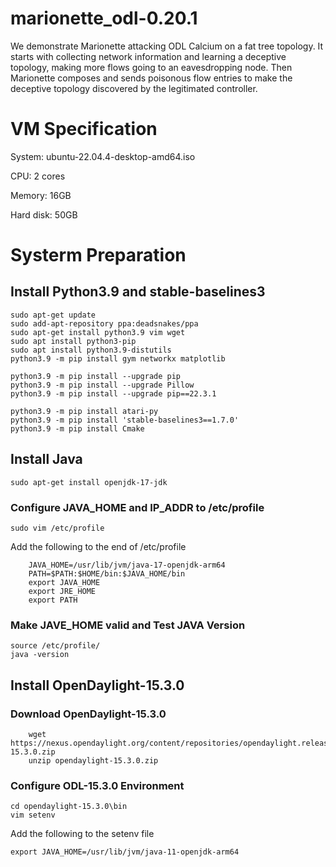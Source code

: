 # marionette_odl-0.20.1
We demonstrate Marionette attacking ODL Calcium on a fat tree topology. It starts with collecting network information and learning a deceptive topology, making more flows going to an eavesdropping node. Then Marionette composes and sends poisonous flow entries to make the deceptive topology discovered by the legitimated controller.

# VM Specification
System: ubuntu-22.04.4-desktop-amd64.iso

CPU: 2 cores

Memory: 16GB

Hard disk: 50GB

# Systerm Preparation

## Install Python3.9 and stable-baselines3
```
sudo apt-get update
sudo add-apt-repository ppa:deadsnakes/ppa
sudo apt-get install python3.9 vim wget
sudo apt install python3-pip
sudo apt install python3.9-distutils
python3.9 -m pip install gym networkx matplotlib

python3.9 -m pip install --upgrade pip
python3.9 -m pip install --upgrade Pillow
python3.9 -m pip install --upgrade pip==22.3.1

python3.9 -m pip install atari-py
python3.9 -m pip install 'stable-baselines3==1.7.0'
python3.9 -m pip install Cmake
```
## Install Java
```
sudo apt-get install openjdk-17-jdk
```
### Configure JAVA_HOME and IP_ADDR to /etc/profile
```
sudo vim /etc/profile
```
Add the following to the end of /etc/profile
```
    JAVA_HOME=/usr/lib/jvm/java-17-openjdk-arm64
    PATH=$PATH:$HOME/bin:$JAVA_HOME/bin
    export JAVA_HOME
    export JRE_HOME
    export PATH
```
### Make JAVE_HOME valid and Test JAVA Version
    source /etc/profile/
    java -version
    
## Install OpenDaylight-15.3.0
### Download OpenDaylight-15.3.0
```
    wget https://nexus.opendaylight.org/content/repositories/opendaylight.release/org/opendaylight/integration/opendaylight/15.3.0/opendaylight-15.3.0.zip
    unzip opendaylight-15.3.0.zip
```
### Configure ODL-15.3.0 Environment
```
cd opendaylight-15.3.0\bin
vim setenv
```
Add the following to the setenv file
```
export JAVA_HOME=/usr/lib/jvm/java-11-openjdk-arm64
```
